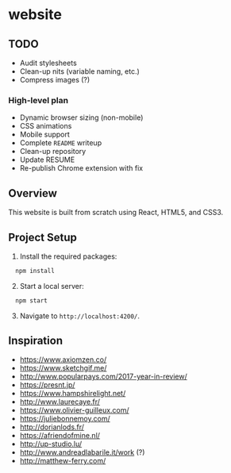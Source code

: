 # website

## TODO
+ Audit stylesheets
+ Clean-up nits (variable naming, etc.)
+ Compress images (?)

### High-level plan
+ Dynamic browser sizing (non-mobile)
+ CSS animations
+ Mobile support
+ Complete `README` writeup
+ Clean-up repository
+ Update RESUME
+ Re-publish Chrome extension with fix

## Overview
This website is built from scratch using React, HTML5, and CSS3.

## Project Setup 
1. Install the required packages:
```javascript
  npm install
```
2. Start a local server:
```javascript
  npm start 
```
3. Navigate to `http://localhost:4200/`.

## Inspiration
+ https://www.axiomzen.co/
+ https://www.sketchgif.me/
+ http://www.popularpays.com/2017-year-in-review/
+ https://presnt.jp/
+ https://www.hampshirelight.net/
+ http://www.laurecaye.fr/
+ https://www.olivier-guilleux.com/
+ https://juliebonnemoy.com/
+ http://dorianlods.fr/
+ https://afriendofmine.nl/
+ http://up-studio.lu/
+ http://www.andreadlabarile.it/work (?)
+ http://matthew-ferry.com/
